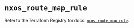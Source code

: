 # `nxos_route_map_rule`

Refer to the Terraform Registry for docs: [`nxos_route_map_rule`](https://registry.terraform.io/providers/ciscodevnet/nxos/0.5.10/docs/resources/route_map_rule).
